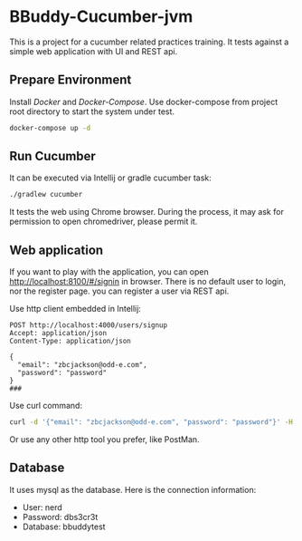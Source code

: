 # BBuddy-Cucumber-jvm

This is a project for a cucumber related practices training. It tests against a simple web application with UI and REST api.

## Prepare Environment
Install *Docker* and *Docker-Compose*. 
Use docker-compose from project root directory to start the system under test.
```zsh
docker-compose up -d
```

## Run Cucumber
It can be executed via Intellij or gradle cucumber task:
```zsh
./gradlew cucumber
```
It tests the web using Chrome browser. During the process, it may ask for permission to open chromedriver, please permit it.

## Web application
If you want to play with the application, you can open [http://localhost:8100/#/signin](http://localhost:8100/#/signin) in browser.
There is no default user to login, nor the register page. you can register a user via REST api.

Use http client embedded in Intellij:
```http request
POST http://localhost:4000/users/signup
Accept: application/json
Content-Type: application/json

{
  "email": "zbcjackson@odd-e.com",
  "password": "password"
}
###
```

Use curl command:
```zsh
curl -d '{"email": "zbcjackson@odd-e.com", "password": "password"}' -H 'Content-Type: application/json' http://localhost:4000/users/signup
```

Or use any other http tool you prefer, like PostMan.

## Database
It uses mysql as the database. Here is the connection information:
* User: nerd
* Password: dbs3cr3t
* Database: bbuddytest